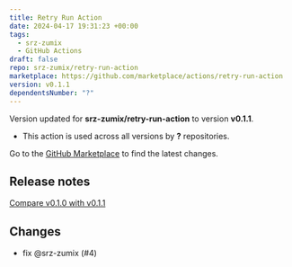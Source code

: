 ```yaml
---
title: Retry Run Action
date: 2024-04-17 19:31:23 +00:00
tags:
  - srz-zumix
  - GitHub Actions
draft: false
repo: srz-zumix/retry-run-action
marketplace: https://github.com/marketplace/actions/retry-run-action
version: v0.1.1
dependentsNumber: "?"
---
```



Version updated for **srz-zumix/retry-run-action** to version **v0.1.1**.
- This action is used across all versions by **?** repositories.

Go to the [GitHub Marketplace](https://github.com/marketplace/actions/retry-run-action) to find the latest changes.

## Release notes

[Compare v0.1.0 with v0.1.1](https://github.com/srz-zumix/setup-service-jenkins/compare/v0.1.0...v0.1.1)
## Changes
- fix @srz-zumix (#4)

